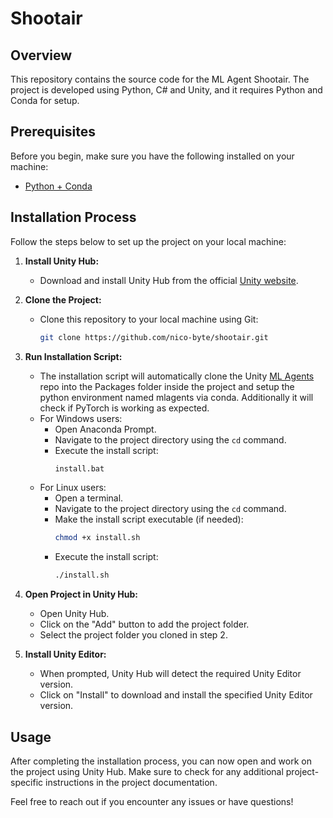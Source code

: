 # Shootair

## Overview

This repository contains the source code for the ML Agent Shootair. The project is developed using Python, C# and Unity, and it requires Python and Conda for setup.

## Prerequisites

Before you begin, make sure you have the following installed on your machine:

- [Python + Conda](https://www.anaconda.com/download)

## Installation Process

Follow the steps below to set up the project on your local machine:

1. **Install Unity Hub:**
   - Download and install Unity Hub from the official [Unity website](https://unity3d.com/get-unity/download).

2. **Clone the Project:**
   - Clone this repository to your local machine using Git:
     ```bash
     git clone https://github.com/nico-byte/shootair.git
     ```

3. **Run Installation Script:**
   - The installation script will automatically clone the Unity [ML Agents](https://github.com/Unity-Technologies/ml-agents) repo into the Packages folder inside the project and setup the python environment named mlagents via conda. Additionally it will check if PyTorch is working as expected.
   - For Windows users:
     - Open Anaconda Prompt.
     - Navigate to the project directory using the `cd` command.
     - Execute the install script:
       ```bash
       install.bat
       ```
   - For Linux users:
     - Open a terminal.
     - Navigate to the project directory using the `cd` command.
     - Make the install script executable (if needed):
       ```bash
       chmod +x install.sh
       ```
     - Execute the install script:
       ```bash
       ./install.sh
       ```

5. **Open Project in Unity Hub:**
   - Open Unity Hub.
   - Click on the "Add" button to add the project folder.
   - Select the project folder you cloned in step 2.

6. **Install Unity Editor:**
   - When prompted, Unity Hub will detect the required Unity Editor version.
   - Click on "Install" to download and install the specified Unity Editor version.

## Usage

After completing the installation process, you can now open and work on the project using Unity Hub. Make sure to check for any additional project-specific instructions in the project documentation.

Feel free to reach out if you encounter any issues or have questions!
